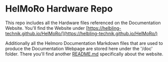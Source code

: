 # HelMoRo Hardware Repo

This repo includes all the Hardware files referenced on the Documentation Website.
You'll find the Website under [https://helbling-technik.github.io/HelMoRo/](https://helbling-technik.github.io/HelMoRo/)

Additionally all the Helmoro Documentation Markdown files that are used to produce the Documentation Webpage are stored here under the '/doc' folder.
There you'll find another [README.md](/docs/README.md) specifically about the website.





